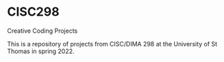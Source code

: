 # CISC298
Creative Coding Projects


This is a repository of projects from CISC/DIMA 298 at the University of St Thomas in spring 2022.
